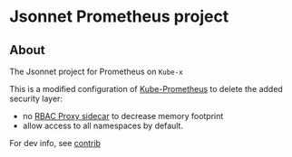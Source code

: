 # Jsonnet Prometheus project

## About

The Jsonnet project for Prometheus on `Kube-x` 

This is a modified configuration of [Kube-Prometheus](https://github.com/prometheus-operator/kube-prometheus) to delete the added security layer:
* no [RBAC Proxy sidecar](https://github.com/brancz/kube-rbac-proxy) to decrease memory footprint
* allow access to all namespaces by default. 


For dev info, see [contrib](../contrib.md)